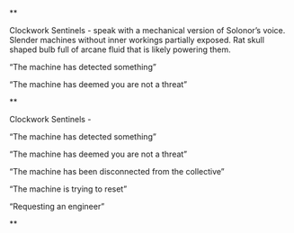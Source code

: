 **

Clockwork Sentinels - speak with a mechanical version of Solonor’s voice. Slender machines without inner workings partially exposed. Rat skull shaped bulb full of arcane fluid that is likely powering them. 

“The machine has detected something”

“The machine has deemed you are not a threat”


**

Clockwork Sentinels - 

“The machine has detected something”

“The machine has deemed you are not a threat”

“The machine has been disconnected from the collective”

“The machine is trying to reset”

“Requesting an engineer”

**

